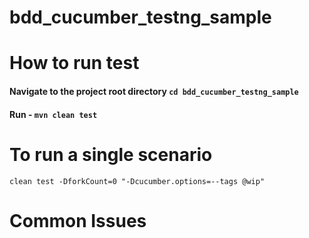 # bdd_cucumber_testng_sample

# How to run test
#### Navigate to the project root directory ```cd bdd_cucumber_testng_sample```
#### Run - ```mvn clean test```

# To run a single scenario
```clean test -DforkCount=0 "-Dcucumber.options=--tags @wip"```

# Common Issues
